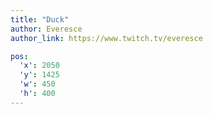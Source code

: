 ```yaml
---
title: "Duck"
author: Everesce
author_link: https://www.twitch.tv/everesce

pos:
  'x': 2050
  'y': 1425
  'w': 450
  'h': 400
---
```

